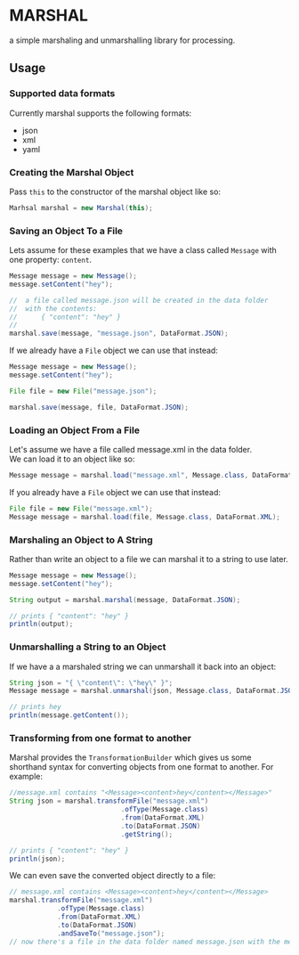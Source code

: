 # MARSHAL

a simple marshaling and unmarshalling library for processing.

## Usage

### Supported data formats

Currently marshal supports the following formats:

 * json
 * xml
 * yaml

### Creating the Marshal Object

Pass `this` to the constructor of the marshal object like so:

```java
Marhsal marshal = new Marshal(this);
```

### Saving an Object To a File

Lets assume for these examples that we have a class called `Message` with one property: `content`.

```java
Message message = new Message();
message.setContent("hey");

//  a file called message.json will be created in the data folder
//  with the contents:
//      { "content": "hey" }
//
marshal.save(message, "message.json", DataFormat.JSON);
```

If we already have a `File` object we can use that instead:

```java
Message message = new Message();
message.setContent("hey");

File file = new File("message.json");

marshal.save(message, file, DataFormat.JSON);
```

### Loading an Object From a File

Let's assume we have a file called message.xml in the data folder.   
We can load it to an object like so:

```java
Message message = marshal.load("message.xml", Message.class, DataFormat.XML);
```

If you already have a `File` object we can use that instead:

```java
File file = new File("message.xml");
Message message = marshal.load(file, Message.class, DataFormat.XML);
```

### Marshaling an Object to A String

Rather than write an object to a file we can marshal it to a string to use later.

```java
Message message = new Message();
message.setContent("hey");

String output = marshal.marshal(message, DataFormat.JSON);

// prints { "content": "hey" }
println(output);
```

### Unmarshalling a String to an Object

If we have a a marshaled string we can unmarshall it back into an object:

```java
String json = "{ \"content\": \"hey\" }";
Message message = marshal.unmarshal(json, Message.class, DataFormat.JSON);

// prints hey
println(message.getContent());
```

### Transforming from one format to another

Marshal provides the `TransformationBuilder` which gives us some shorthand syntax for converting objects from one format to another.
For example:

```java
//message.xml contains "<Message><content>hey</content></Message>"
String json = marshal.transformFile("message.xml")
                            .ofType(Message.class)
                            .from(DataFormat.XML)
                            .to(DataFormat.JSON)
                            .getString();

// prints { "content": "hey" }
println(json);
```

We can even save the converted object directly to a file:

```java
// message.xml contains <Message><content>hey</content></Message>
marshal.transformFile("message.xml")
            .ofType(Message.class)
            .from(DataFormat.XML)
            .to(DataFormat.JSON)
            .andSaveTo("message.json");
// now there's a file in the data folder named message.json with the message in it.
```
